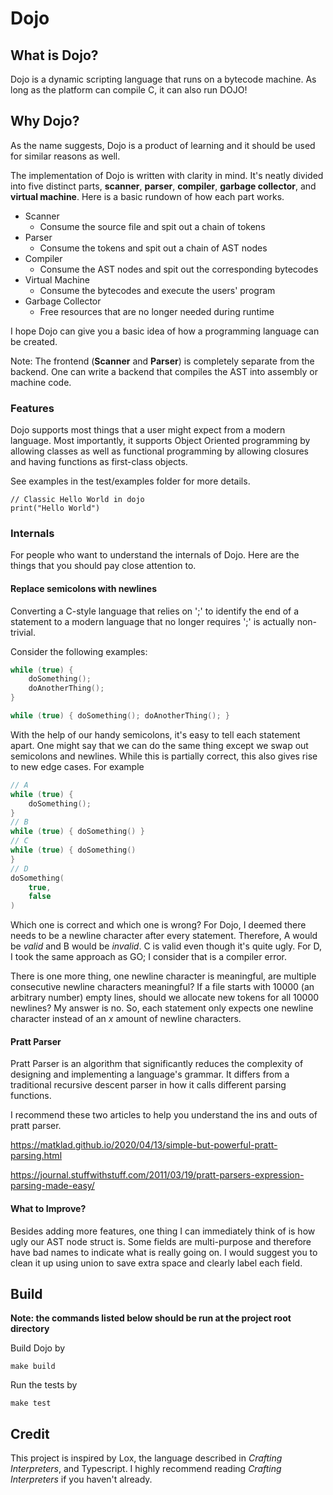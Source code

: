 # Dojo
 
## What is Dojo?
 
Dojo is a dynamic scripting language that runs on a bytecode machine. As long as the platform can compile C, it can also run DOJO!
 
## Why Dojo?
 
As the name suggests, Dojo is a product of learning and it should be used for similar reasons as well.
 
The implementation of Dojo is written with clarity in mind. It's neatly divided into five distinct parts, **scanner**, **parser**, **compiler**, **garbage collector**, and **virtual machine**. Here is a basic rundown of how each part works.
 
- Scanner
    - Consume the source file and spit out a chain of tokens
- Parser
    - Consume the tokens and spit out a chain of AST nodes
- Compiler
    - Consume the AST nodes and spit out the corresponding bytecodes
- Virtual Machine
    - Consume the bytecodes and execute the users' program
- Garbage Collector
    - Free resources that are no longer needed during runtime

I hope Dojo can give you a basic idea of how a programming language can be created.
 
Note: The frontend (**Scanner** and **Parser**) is completely separate from the backend. One can write a backend that compiles the AST into assembly or machine code.
 
### Features
 
Dojo supports most things that a user might expect from a modern language. Most importantly, it supports Object Oriented programming by allowing classes as well as functional programming by allowing closures and having functions as first-class objects.
 
See examples in the test/examples folder for more details.
```
// Classic Hello World in dojo
print("Hello World")
```

### Internals
For people who want to understand the internals of Dojo. Here are the things that you should pay close attention to.
#### **Replace semicolons with newlines**

Converting a C-style language that relies on ';' to identify the end of a statement to a modern language that no longer requires ';' is actually non-trivial. 

Consider the following examples:

```C
while (true) {
    doSomething();
    doAnotherThing();
}

while (true) { doSomething(); doAnotherThing(); }
```
With the help of our handy semicolons, it's easy to tell each statement apart. One might say that we can do the same thing except we swap out semicolons and newlines. While this is partially correct, this also gives rise to new edge cases. For example
```C
// A
while (true) {
    doSomething();
}
// B
while (true) { doSomething() }
// C
while (true) { doSomething() 
}
// D
doSomething(
    true,
    false
)
```
Which one is correct and which one is wrong? For Dojo, I deemed there needs to be a newline character after every statement. Therefore, A would be *valid* and B would be *invalid*. C is valid even though it's quite ugly. For D, I took the same approach as GO; I consider that is a compiler error.

There is one more thing, one newline character is meaningful, are multiple consecutive newline characters meaningful? If a file starts with 10000 (an arbitrary number) empty lines, should we allocate new tokens for all 10000 newlines? My answer is no. So, each statement only expects one newline character instead of an *x* amount of newline characters.

#### **Pratt Parser**
Pratt Parser is an algorithm that significantly reduces the complexity of designing and implementing a language's grammar. It differs from a traditional recursive descent parser in how it calls different parsing functions. 

I recommend these two articles to help you understand the ins and outs of pratt parser.

https://matklad.github.io/2020/04/13/simple-but-powerful-pratt-parsing.html

https://journal.stuffwithstuff.com/2011/03/19/pratt-parsers-expression-parsing-made-easy/

#### What to Improve?
Besides adding more features, one thing I can immediately think of is how ugly our AST node struct is. Some fields are multi-purpose and therefore have bad names to indicate what is really going on. I would suggest you to clean it up using union to save extra space and clearly label each field.
 

## Build
 
**Note: the commands listed below should be run at the project root directory**
 
Build Dojo by
```
make build
```
 
Run the tests by
```
make test
```
 
## Credit
This project is inspired by Lox, the language described in *Crafting Interpreters*, and Typescript.
I highly recommend reading *Crafting Interpreters* if you haven't already.
 
